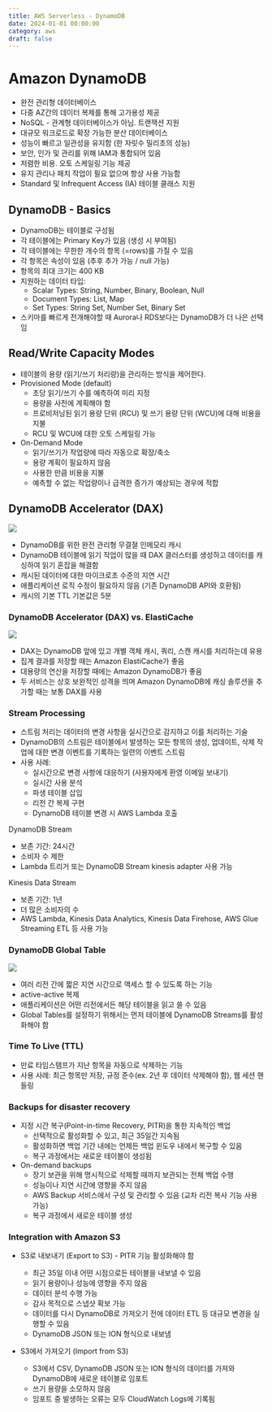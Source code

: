 ```yaml
---
title: AWS Serverless - DynamoDB
date: 2024-01-01 00:00:00
category: aws
draft: false
---
```


# Amazon DynamoDB

- 완전 관리형 데이터베이스
- 다중 AZ간의 데이터 복제를 통해 고가용성 제공
- NoSQL - 관계형 데이터베이스가 아님. 트랜잭션 지원
- 대규모 워크로드로 확장 가능한 분산 데이터베이스
- 성능이 빠르고 일관성을 유지함 (한 자릿수 밀리초의 성능)
- 보안, 인가 및 관리를 위해 IAM과 통합되어 있음
- 저렴한 비용. 오토 스케일링 기능 제공
- 유지 관리나 패치 작업이 필요 없으며 항상 사용 가능함
- Standard 및 Infrequent Access (IA) 테이블 클래스 지원

## DynamoDB - Basics

- DynamoDB는 테이블로 구성됨
- 각 테이블에는 Primary Key가 있음 (생성 시 부여됨)
- 각 테이블에는 무한한 개수의 항목 (=rows)를 가질 수 있음
- 각 항목은 속성이 있음 (추후 추가 가능 / null 가능)
- 항목의 최대 크기는 400 KB
- 지원하는 데이터 타입:
  - Scalar Types: String, Number, Binary, Boolean, Null
  - Document Types: List, Map
  - Set Types: String Set, Number Set, Binary Set
- 스키마를 빠르게 전개해야할 때 Aurora나 RDS보다는 DynamoDB가 더 나은 선택임

## Read/Write Capacity Modes

- 테이블의 용량 (읽기/쓰기 처리량)을 관리하는 방식을 제어한다.
- Provisioned Mode (default)
  - 초당 읽기/쓰기 수를 예측하여 미리 지정
  - 용량을 사전에 계획해야 함
  - 프로비저닝된 읽기 용량 단위 (RCU) 및 쓰기 용량 단위 (WCU)에 대해 비용을 지불
  - RCU 및 WCU에 대한 오토 스케일링 가능
- On-Demand Mode
  - 읽기/쓰기가 작업량에 따라 자동으로 확장/축소
  - 용량 계획이 필요하지 않음
  - 사용한 만큼 비용을 지불
  - 예측할 수 없는 작업량이나 급격한 증가가 예상되는 경우에 적합

## DynamoDB Accelerator (DAX)

![](images/ssa_dax.png)

- DynamoDB를 위한 완전 관리형 무결졀 인메모리 캐시
- DynamoDB 테이블에 읽기 작업이 많을 때 DAX 클러스터를 생성하고 데이터를 캐싱하여 읽기 혼잡을 해결함
- 캐시된 데이터에 대한 마이크로초 수준의 지연 시간
- 애플리케이션 로직 수정이 필요하지 않음 (기존 DynamoDB API와 호환됨)
- 캐시의 기본 TTL 기본값은 5분

### DynamoDB Accelerator (DAX) vs. ElastiCache

![](images/ssa_dax_vs_ecache.png)

- DAX는 DynamoDB 앞에 있고 개별 객체 캐시, 쿼리, 스캔 캐시를 처리하는데 유용
- 집계 결과를 저장할 때는 Amazon ElastiCache가 좋음
- 대용량의 연산을 저장할 때에는 Amazon DynamoDB가 좋음
- 두 서비스는 상호 보완적인 성격을 띄며 Amazon DynamoDB에 캐싱 솔루션을 추가할 때는 보통 DAX를 사용

### Stream Processing

- 스트림 처리는 데이터의 변경 사항을 실시간으로 감지하고 이를 처리하는 기술
- DynamoDB의 스트림은 테이블에서 발생하는 모든 항목의 생성, 업데이트, 삭제 작업에 대한 변경 이벤트를 기록하는 일련의 이벤트 스트림
- 사용 사례:
  - 실시간으로 변경 사항에 대응하기 (사용자에게 환영 이메일 보내기)
  - 실시간 사용 분석
  - 파생 테이블 삽입
  - 리전 간 복제 구현
  - DynamoDB 테이블 변경 시 AWS Lambda 호출

DynamoDB Stream

- 보존 기간: 24시간
- 소비자 수 제한
- Lambda 트리거 또는 DynamoDB Stream kinesis adapter 사용 가능

Kinesis Data Stream

- 보존 기간: 1년
- 더 많은 소비자의 수
- AWS Lambda, Kinesis Data Analytics, Kinesis Data Firehose, AWS Glue Streaming ETL 등 사용 가능

### DynamoDB Global Table

![](images/ssa_dynamodb_global_tables.png)

- 여러 리전 간에 짧은 지연 시간으로 액세스 할 수 있도록 하는 기능
- active-active 복제
- 애플리케이션은 어떤 리전에서든 해당 테이블을 읽고 쓸 수 있음
- Global Tables를 설정하기 위해서는 먼저 테이블에 DynamoDB Streams를 활성화해야 함

### Time To Live (TTL)

- 만료 타임스탬프가 지난 항목을 자동으로 삭제하는 기능
- 사용 사례: 최근 항목만 저장, 규정 준수(ex. 2년 후 데이터 삭제해야 함), 웹 세션 핸들링

### Backups for disaster recovery

- 지정 시간 복구(Point-in-time Recovery, PITR)을 통한 지속적인 백업
  - 선택적으로 활성화할 수 있고, 최근 35일간 지속됨
  - 활성화하면 백업 기간 내에는 언제든 백업 윈도우 내에서 복구할 수 있음
  - 복구 과정에서는 새로운 테이블이 생성됨
- On-demand backups
  - 장기 보관을 위해 명시적으로 삭제할 때까지 보관되는 전체 백업 수행
  - 성능이나 지연 시간에 영향을 주지 않음
  - AWS Backup 서비스에서 구성 및 관리할 수 있음 (교차 리전 복사 기능 사용 가능)
  - 복구 과정에서 새로운 테이블 생성

### Integration with Amazon S3

- S3로 내보내기 (Export to S3) - PITR 기능 활성화해야 함

  - 최근 35일 이내 어떤 시점으로든 테이블을 내보낼 수 있음
  - 읽기 용량이나 성능에 영향을 주지 않음
  - 데이터 분석 수행 가능
  - 감사 목적으로 스냅샷 확보 가능
  - 데이터를 다시 DynamoDB로 가져오기 전에 데이터 ETL 등 대규모 변경을 실행할 수 있음
  - DynamoDB JSON 또는 ION 형식으로 내보냄

- S3에서 가져오기 (Import from S3)
  - S3에서 CSV, DynamoDB JSON 또는 ION 형식의 데이터를 가져와 DynamoDB에 새로운 테이블로 임포트
  - 쓰기 용량을 소모하지 않음
  - 임포트 중 발생하는 오류는 모두 CloudWatch Logs에 기록됨
